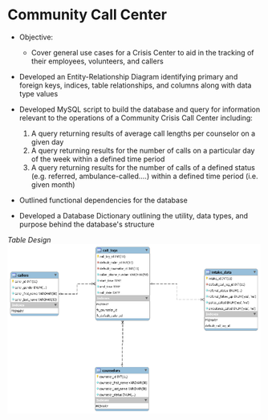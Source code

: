 # Community Call Center
* Objective: 
  * Cover general use cases for a Crisis Center to aid in the tracking of their employees, volunteers, and callers

* Developed an Entity-Relationship Diagram identifying primary and foreign keys, indices, table relationships, and columns along with data type values

* Developed MySQL script to build the database and query for information relevant to the operations of a Community Crisis Call Center including:
  1) A query returning results of average call lengths per counselor on a given day
  2) A query returning results for the number of calls on a particular day of the week within a defined time period
  3) A query returning results for the number of calls of a defined status (e.g. referred, ambulance-called....) within a defined time period (i.e. given month)

* Outlined functional dependencies for the database

* Developed a Database Dictionary outlining the utility, data types, and purpose behind the database's structure

_Table Design_
![E-R Diagram](png_file_ER_Model_Community_Call_Center.png)
